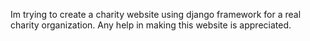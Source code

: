 Im trying to create a charity website using django framework for a real charity organization. 
Any help in making this website is appreciated.

